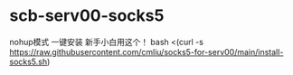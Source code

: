 # scb-serv00-socks5

nohup模式
一键安装 新手小白用这个！
bash <(curl -s https://raw.githubusercontent.com/cmliu/socks5-for-serv00/main/install-socks5.sh)
